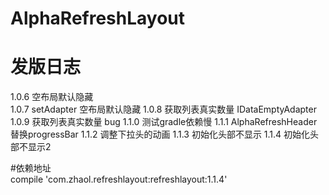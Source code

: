 # AlphaRefreshLayout
# 发版日志
  1.0.6 空布局默认隐藏  
  1.0.7 setAdapter 空布局默认隐藏 
  1.0.8 获取列表真实数量 IDataEmptyAdapter
  1.0.9 获取列表真实数量 bug
  1.1.0 测试gradle依赖慢
  1.1.1 AlphaRefreshHeader替换progressBar
  1.1.2 调整下拉头的动画
  1.1.3 初始化头部不显示
  1.1.4 初始化头部不显示2

  
#依赖地址   
  compile 'com.zhaol.refreshlayout:refreshlayout:1.1.4'